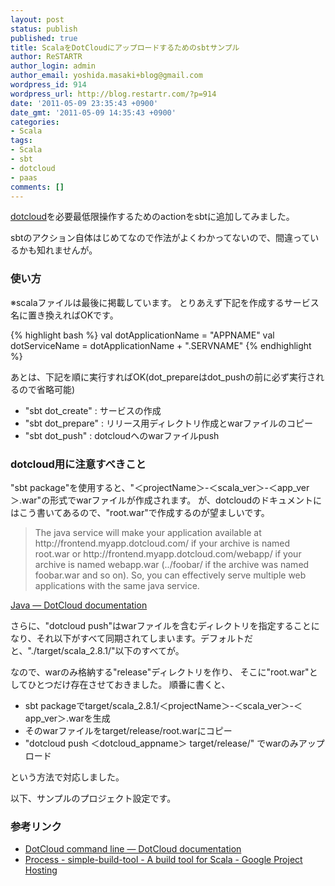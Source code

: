 ```yaml
---
layout: post
status: publish
published: true
title: ScalaをDotCloudにアップロードするためのsbtサンプル
author: ReSTARTR
author_login: admin
author_email: yoshida.masaki+blog@gmail.com
wordpress_id: 914
wordpress_url: http://blog.restartr.com/?p=914
date: '2011-05-09 23:35:43 +0900'
date_gmt: '2011-05-09 14:35:43 +0900'
categories:
- Scala
tags:
- Scala
- sbt
- dotcloud
- paas
comments: []
---
```

<a href="http://dotcloud.com/">dotcloud</a>を必要最低限操作するためのactionをsbtに追加してみました。

sbtのアクション自体はじめてなので作法がよくわかってないので、間違っているかも知れませんが。

### 使い方

※scalaファイルは最後に掲載しています。
とりあえず下記を作成するサービス名に置き換えればOKです。

{% highlight bash %}
  val dotApplicationName = "APPNAME"
  val dotServiceName = dotApplicationName + ".SERVNAME"
{% endhighlight %}

あとは、下記を順に実行すればOK(dot_prepareはdot_pushの前に必ず実行されるので省略可能)

 * "sbt dot_create" : サービスの作成
 * "sbt dot_prepare" : リリース用ディレクトリ作成とwarファイルのコピー
 * "sbt dot_push" : dotcloudへのwarファイルpush

### dotcloud用に注意すべきこと

"sbt package"を使用すると、"＜projectName＞-＜scala_ver＞-＜app_ver＞.war"の形式でwarファイルが作成されます。
が、dotcloudのドキュメントにはこう書いてあるので、"root.war"で作成するのが望ましいです。

<blockquote>
The java service will make your application available at http://frontend.myapp.dotcloud.com/ if your archive is named root.war or http://frontend.myapp.dotcloud.com/webapp/ if your archive is named webapp.war (../foobar/ if the archive was named foobar.war and so on). So, you can effectively serve multiple web applications with the same java service.

</blockquote>
<a href="http://docs.dotcloud.com/components/java/">Java &mdash; DotCloud documentation</a>

さらに、"dotcloud push"はwarファイルを含むディレクトリを指定することになり、それ以下がすべて同期されてしまいます。デフォルトだと、"./target/scala_2.8.1/"以下のすべてが。

なので、warのみ格納する"release"ディレクトリを作り、 そこに"root.war"としてひとつだけ存在させておきました。
順番に書くと、

 * sbt packageでtarget/scala_2.8.1/＜projectName＞-＜scala_ver＞-＜app_ver＞.warを生成
 * そのwarファイルをtarget/release/root.warにコピー
 * "dotcloud push ＜dotcloud_appname＞ target/release/" でwarのみアップロード

という方法で対応しました。

以下、サンプルのプロジェクト設定です。

<script src="https://gist.github.com/962534.js?file=RameeProject.scala"></script>

### 参考リンク
 * <a href="http://docs.dotcloud.com/cli/">DotCloud command line &mdash; DotCloud documentation</a>
 * <a href="http://code.google.com/p/simple-build-tool/wiki/Process">Process - simple-build-tool - A build tool for Scala - Google Project Hosting</a>


